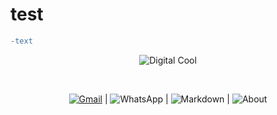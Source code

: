 <centre> <h1> test </h1> </centre>
  
```diff
-text
```
<p align="center">
  <img alt="Digital Cool" src="https://media.giphy.com/media/YqY9GiP31b3vuNp7jt/giphy.gif"/>
 </p> 
  
  </br>
  
  <p align="center">
   <a href="mailto:p4prakash90gmail.com?subject=Mail from our Website"><img alt="Gmail" src="https://img.shields.io/badge/Gmail-D14836?style=for-the-badge&logo=gmail&logoColor=white" /></a> | <img alt="WhatsApp" src="https://img.shields.io/badge/WhatsApp-25D366?style=for-the-badge&logo=whatsapp&logoColor=white"/> | <img alt="Markdown" src="https://img.shields.io/badge/markdown-%23000000.svg?&style=for-the-badge&logo=markdown&logoColor=white"/> | <img alt="About" src="https://img.shields.io/badge/Services%20-%23500000.svg?&style=for-the-badge&logo=steam&logoColor=white"/>
 </p>   
 
